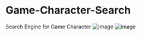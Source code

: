 # Game-Character-Search
Search Engine for Game Character
![image](https://user-images.githubusercontent.com/81351757/148489306-a6e929a7-2b07-4daa-8810-943797f604c4.png)
![image](https://user-images.githubusercontent.com/81351757/148489370-7843eb2a-c13b-493b-a729-32d9d0091a49.png)

